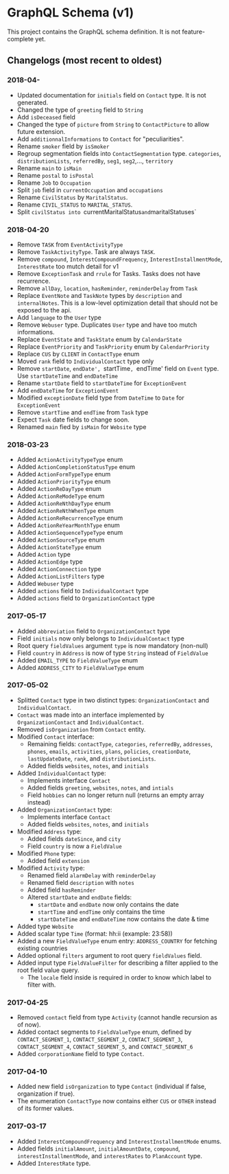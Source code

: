 # GraphQL Schema (v1)

This project contains the GraphQL schema definition. It is not feature-complete yet.


## Changelogs (most recent to oldest)

### 2018-04-

* Updated documentation for `initials` field on `Contact` type. It is not generated.
* Changed the type of `greeting` field to `String`
* Add `isDeceased` field
* Changed the type of `picture` from `String` to `ContactPicture` to allow future extension.
* Add `additionnalInformations` to `Contact` for "peculiarities".
* Rename `smoker` field by `isSmoker`
* Regroup segmentation fields into `ContactSegmentation` type. `categories`, `distributionLists`, `referredBy`, `seg1`, `seg2`,..., `territory`
* Rename `main` to `isMain`
* Rename `postal` to `isPostal`
* Rename `Job` to `Occupation`
* Split `job` field in `currentOccupation` and `occupations`
* Rename `CivilStatus` by `MaritalStatus`.
* Rename `CIVIL_STATUS` to `MARITAL_STATUS`.
* Split `civilStatus into `currentMaritalStatus` and `maritalStatuses`

### 2018-04-20

* Remove `TASK` from `EventActivityType`
* Remove `TaskActivityType`. Task are always `TASK`.
* Remove  `compound`, `InterestCompoundFrequency`, `InterestInstallmentMode`, `InterestRate` too mutch detail for v1
* Remove `ExceptionTask` and `rrule` for Tasks. Tasks does not have recurrence.
* Remove `allDay`, `location`, `hasReminder`, `reminderDelay` from `Task`
* Replace `EventNote` and `TaskNote` types by `description` and `internalNotes`. This is a low-level optimization detail that should not be exposed to the api.
* Add `language` to the `User` type
* Remove `Webuser` type. Duplicates `User` type and have too mutch informations.
* Replace `EventState` and `TaskState` enum by `CalendarState`
* Replace `EventPriority` and `TaskPriority` enum by `CalendarPriority`
* Replace `CUS` by `CLIENT` in `ContactType` enum
* Moved `rank` field to `IndividualContact` type only
* Remove `startDate`, `endDate', `startTime`, `endTime' field on `Event` type. Use `startDateTime` and `endDateTime`
* Rename `startDate` field to `startDateTime` for `ExceptionEvent`
* Add `endDateTime` for `ExceptionEvent`
* Modified `exceptionDate` field type from `DateTime` to `Date` for `ExceptionEvent`
* Remove `startTime` and `endTime` from `Task` type
* Expect `Task` date fields to change soon.
* Renamed `main` fied by `isMain` for `Website` type

### 2018-03-23

* Added `ActionActivityTypeType` enum
* Added `ActionCompletionStatusType` enum
* Added `ActionFormTypeType` enum
* Added `ActionPriorityType` enum
* Added `ActionReDayType` enum
* Added `ActionReModeType` enum
* Added `ActionReNthDayType` enum
* Added `ActionReNthWhenType` enum
* Added `ActionReRecurrenceType` enum
* Added `ActionReYearMonthType` enum
* Added `ActionSequenceTypeType` enum
* Added `ActionSourceType` enum
* Added `ActionStateType` enum
* Added `Action` type
* Added `ActionEdge` type
* Added `ActionConnection` type
* Added `ActionListFilters` type
* Added `Webuser` type
* Added `actions` field to `IndividualContact` type
* Added `actions` field to `OrganizationContact` type

### 2017-05-17

* Added `abbreviation` field to `OrganizationContact` type
* Field `initials` now only belongs to `IndividualContact` type
* Root query `fieldValues` argument `type` is now mandatory (non-null)
* Field `country` in `Address` is now of type `String` instead of `FieldValue`
* Added `EMAIL_TYPE` to `FieldValueType` enum
* Added `ADDRESS_CITY` to `FieldValueType` enum


### 2017-05-02

* Splitted `Contact` type in two distinct types: `OrganizationContact` and `IndividualContact`.
* `Contact` was made into an interface implemented by `OrganizationContact` and `IndividualContact`.
* Removed `isOrganization` from `Contact` entity.
* Modified `Contact` interface:
	- Remaining fields: `contactType`, `categories`, `referredBy`, `addresses`, `phones`, `emails`, `activities`, `plans`, `policies`, `creationDate`, `lastUpdateDate`, `rank`, and `distributionLists`.
	- Added fields `websites`, `notes`, and `initials`
* Added `IndividualContact` type:
	- Implements interface `Contact`
	- Added fields `greeting`, `websites`, `notes`, and `intials`
	- Field `hobbies` can no longer return null (returns an empty array instead)
* Added `OrganizationContact` type:
	- Implements interface `Contact`
	- Added fields `websites`, `notes`, and `initials`
* Modified `Address` type:
	- Added fields `dateSince`, and `city`
	- Field `country` is now a `FieldValue`
* Modified `Phone` type:
	- Added field `extension`
* Modified `Activity` type:
	- Renamed field `alarmDelay` with `reminderDelay`
	- Renamed field `description` with `notes`
	- Added field `hasReminder`
	- Altered `startDate` and `endDate` fields:
		- `startDate` and `endDate` now only contains the date
		- `startTime` and `endTime` only contains the time
		- `startDateTime` and `endDateTime` now contains the date & time
* Added type `Website`
* Added scalar type `Time` (format: hh:ii (example: 23:58))
* Added a new `FieldValueType` enum entry: `ADDRESS_COUNTRY` for fetching existing countries
* Added optional `filters` argument to root query `fieldValues` field. 
* Added input type `FieldValueFilter` for describing a filter applied to the root field value query.
	- The `locale` field inside is required in order to know which label to filter with.


### 2017-04-25

* Removed `contact` field from type `Activity` (cannot handle recursion as of now).
* Added contact segments to `FieldValueType` enum, defined by `CONTACT_SEGMENT_1`, `CONTACT_SEGMENT_2`, `CONTACT_SEGMENT_3`, `CONTACT_SEGMENT_4`, `CONTACT_SEGMENT_5`, and `CONTACT_SEGMENT_6`
* Added `corporationName` field to type `Contact`.

### 2017-04-10

* Added new field `isOrganization` to type `Contact` (individual if false, organization if true).
* The enumeration `ContactType` now contains either `CUS` or `OTHER` instead of its former values.

### 2017-03-17

* Added `InterestCompoundFrequency` and `InterestInstallmentMode` enums.
* Added fields `initialAmount`, `initialAmountDate`, `compound`, `interestInstallmentMode`, and `interestRates` to `PlanAccount` type.
* Added `InterestRate` type.


